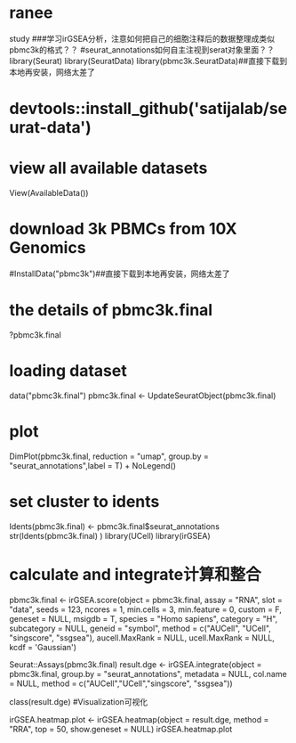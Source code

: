 # ranee
study
###学习irGSEA分析，注意如何把自己的细胞注释后的数据整理成类似pbmc3k的格式？？
#seurat_annotations如何自主注视到serat对象里面？？
library(Seurat)
library(SeuratData)
library(pbmc3k.SeuratData)##直接下载到本地再安装，网络太差了
# devtools::install_github('satijalab/seurat-data')
# view all available datasets
View(AvailableData())
# download 3k PBMCs from 10X Genomics
#InstallData("pbmc3k")##直接下载到本地再安装，网络太差了
# the details of pbmc3k.final
?pbmc3k.final

# loading dataset
data("pbmc3k.final")
pbmc3k.final <- UpdateSeuratObject(pbmc3k.final)
# plot
DimPlot(pbmc3k.final, reduction = "umap",
        group.by = "seurat_annotations",label = T) + NoLegend()
# set cluster to idents
Idents(pbmc3k.final) <- pbmc3k.final$seurat_annotations
str(Idents(pbmc3k.final) )
library(UCell)
library(irGSEA)
# calculate and integrate计算和整合
pbmc3k.final <- irGSEA.score(object = pbmc3k.final, assay = "RNA", 
                             slot = "data", seeds = 123, ncores = 1,
                             min.cells = 3, min.feature = 0,
                             custom = F, geneset = NULL, msigdb = T, 
                             species = "Homo sapiens", category = "H",  
                             subcategory = NULL, geneid = "symbol",
                             method = c("AUCell", "UCell", "singscore", 
                                        "ssgsea"),
                             aucell.MaxRank = NULL, ucell.MaxRank = NULL, 
                             kcdf = 'Gaussian')

Seurat::Assays(pbmc3k.final)
result.dge <- irGSEA.integrate(object = pbmc3k.final, 
                               group.by = "seurat_annotations",
                               metadata = NULL, col.name = NULL,
                               method = c("AUCell","UCell","singscore",
                                          "ssgsea"))

class(result.dge)
#Visualization可视化

irGSEA.heatmap.plot <- irGSEA.heatmap(object = result.dge, 
                                      method = "RRA",
                                      top = 50, 
                                      show.geneset = NULL)
irGSEA.heatmap.plot

